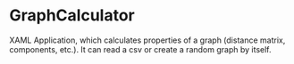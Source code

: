 # GraphCalculator

XAML Application, which calculates properties of a graph (distance matrix, components, etc.). It can read a csv or create a random graph by itself.
